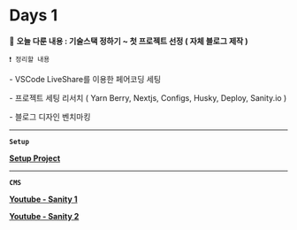 # Days 1

🔖 **오늘 다룬 내용 : 기술스택 정하기 ~ 첫 프로젝트 선정 ( 자체 블로그 제작 )**

    ❗ 정리할 내용

\- VSCode LiveShare를 이용한 페어코딩 세팅

\- 프로젝트 세팅 리서치 ( Yarn Berry, Nextjs, Configs, Husky, Deploy, Sanity.io )

\- 블로그 디자인 벤치마킹

---

**`Setup`**

**[Setup Project](https://haranglog.tistory.com/28)**

---

**`CMS`**

**[Youtube - Sanity 1](https://www.youtube.com/watch?v=B1sXeodBLj4)**

**[Youtube - Sanity 2](https://www.youtube.com/watch?v=I2dcpatq54o)**
